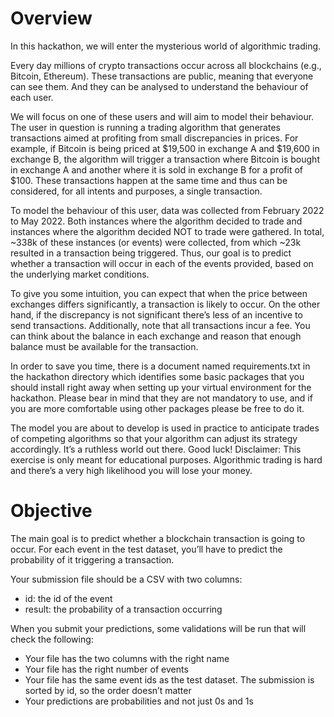 # Overview

In this hackathon, we will enter the mysterious world of algorithmic trading.

Every day millions of crypto transactions occur across all blockchains (e.g., Bitcoin, Ethereum). These transactions are public, meaning that everyone can see them. And they can be analysed to understand the behaviour of each user.

We will focus on one of these users and will aim to model their behaviour. The user in question is running a trading algorithm that generates transactions aimed at profiting from small discrepancies in prices. For example, if Bitcoin is being priced at $19,500 in exchange A and $19,600 in exchange B, the algorithm will trigger a transaction where Bitcoin is bought in exchange A and another where it is sold in exchange B for a profit of $100. These transactions happen at the same time and thus can be considered, for all intents and purposes, a single transaction.

To model the behaviour of this user, data was collected from February 2022 to May 2022. Both instances where the algorithm decided to trade and instances where the algorithm decided NOT to trade were gathered. In total, ~338k of these instances (or events) were collected, from which ~23k resulted in a transaction being triggered. Thus, our goal is to predict whether a transaction will occur in each of the events provided, based on the underlying market conditions.

To give you some intuition, you can expect that when the price between exchanges differs significantly, a transaction is likely to occur. On the other hand, if the discrepancy is not significant there’s less of an incentive to send transactions. Additionally, note that all transactions incur a fee. You can think about the balance in each exchange and reason that enough balance must be available for the transaction.

In order to save you time, there is a document named requirements.txt in the hackathon directory which identifies some basic packages that you should install right away when setting up your virtual environment for the hackathon. Please bear in mind that they are not mandatory to use, and if you are more comfortable using other packages please be free to do it.

The model you are about to develop is used in practice to anticipate trades of competing algorithms so that your algorithm can adjust its strategy accordingly. It’s a ruthless world out there. Good luck!
Disclaimer: This exercise is only meant for educational purposes. Algorithmic trading is hard and there’s a very high likelihood you will lose your money.

# Objective

The main goal is to predict whether a blockchain transaction is going to occur.
For each event in the test dataset, you’ll have to predict the probability of it triggering a transaction.

Your submission file should be a CSV with two columns:
- id: the id of the event
- result: the probability of a transaction occurring

When you submit your predictions, some validations will be run that will check the following:
- Your file has the two columns with the right name
- Your file has the right number of events
- Your file has the same event ids as the test dataset. The submission is sorted by id, so the order doesn’t matter
- Your predictions are probabilities and not just 0s and 1s

